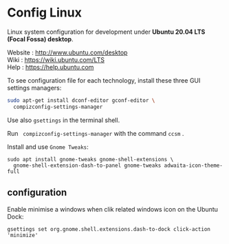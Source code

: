 # Config Linux

Linux system configuration for development under **Ubuntu 20.04 LTS (Focal Fossa) desktop**.  

Website : http://www.ubuntu.com/desktop   
Wiki : https://wiki.ubuntu.com/LTS  
Help : https://help.ubuntu.com  

To see configuration file for each technology, install these three GUI settings managers:

~~~ bash
sudo apt-get install dconf-editor gconf-editor \
  compizconfig-settings-manager
~~~

Use also `gsettings` in the terminal shell.  

Run ` compizconfig-settings-manager` with the command `ccsm` .

Install and use `Gnome Tweaks`:

```
sudo apt install gnome-tweaks gnome-shell-extensions \
  gnome-shell-extension-dash-to-panel gnome-tweaks adwaita-icon-theme-full
```

## configuration

Enable minimise a windows when clik related windows icon on the Ubuntu Dock:

~~~
gsettings set org.gnome.shell.extensions.dash-to-dock click-action 'minimize'
~~~
